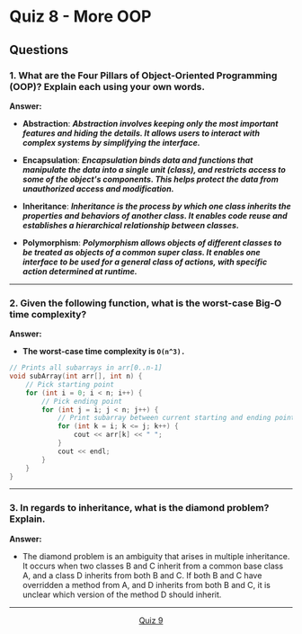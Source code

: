 # Quiz 8 - More OOP

## Questions 

### **1. What are the Four Pillars of Object-Oriented Programming (OOP)? Explain each using your own words.**
**Answer:**
- **Abstraction**: ***Abstraction involves keeping only the most important features and hiding the details. It allows users to interact with complex systems by simplifying the interface.***

- **Encapsulation**: ***Encapsulation binds data and functions that manipulate the data into a single unit (class), and restricts access to some of the object's components. This helps protect the data from unauthorized access and modification.***

- **Inheritance**: ***Inheritance is the process by which one class inherits the properties and behaviors of another class. It enables code reuse and establishes a hierarchical relationship between classes.***

- **Polymorphism**: ***Polymorphism allows objects of different classes to be treated as objects of a common super class. It enables one interface to be used for a general class of actions, with specific action determined at runtime.***

---

### **2. Given the following function, what is the worst-case Big-O time complexity?**
**Answer:**
- **The worst-case time complexity is `O(n^3).`**
```c++
// Prints all subarrays in arr[0..n-1]
void subArray(int arr[], int n) {
    // Pick starting point
    for (int i = 0; i < n; i++) {
        // Pick ending point
        for (int j = i; j < n; j++) {
            // Print subarray between current starting and ending points
            for (int k = i; k <= j; k++) {
                cout << arr[k] << " ";
            }
            cout << endl;
        }
    }
}
```

---

### **3. In regards to inheritance, what is the diamond problem? Explain.**
**Answer:**
- The diamond problem is an ambiguity that arises in multiple inheritance. It occurs when two classes B and C inherit from a common base class A, and a class D inherits from both B and C. If both B and C have overridden a method from A, and D inherits from both B and C, it is unclear which version of the method D should inherit.

---

<p align= "center">
  <a href="https://github.com/MarkShinozaki/CPTS122-DataStructures/tree/Quizzes/Quiz%209">Quiz 9</a>
</p>







